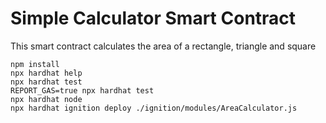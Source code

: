 # Simple Calculator Smart Contract

This smart contract calculates the area of a rectangle, triangle and square

```shell
npm install
npx hardhat help
npx hardhat test
REPORT_GAS=true npx hardhat test
npx hardhat node
npx hardhat ignition deploy ./ignition/modules/AreaCalculator.js
```
